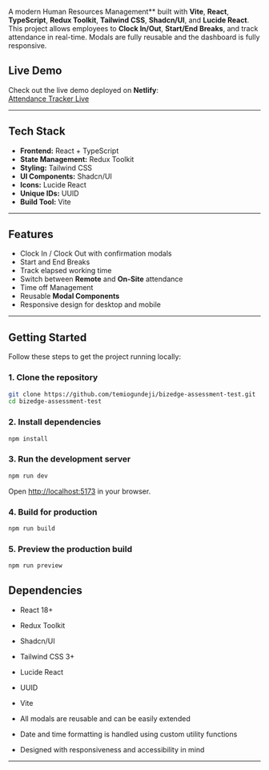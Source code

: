 
A modern Human Resources Management** built with **Vite**, **React**, **TypeScript**, **Redux Toolkit**, **Tailwind CSS**, **Shadcn/UI**, and **Lucide React**.  
This project allows employees to **Clock In/Out**, **Start/End Breaks**, and track attendance in real-time. Modals are fully reusable and the dashboard is fully responsive.

## Live Demo

Check out the live demo deployed on **Netlify**:  
[Attendance Tracker Live](https://your-netlify-link.netlify.app)

---

## Tech Stack

- **Frontend:** React + TypeScript  
- **State Management:** Redux Toolkit  
- **Styling:** Tailwind CSS  
- **UI Components:** Shadcn/UI  
- **Icons:** Lucide React  
- **Unique IDs:** UUID  
- **Build Tool:** Vite  

---

## Features

- Clock In / Clock Out with confirmation modals
- Start and End Breaks
- Track elapsed working time
- Switch between **Remote** and **On-Site** attendance
- Time off Management
- Reusable **Modal Components**
- Responsive design for desktop and mobile

---

## Getting Started

Follow these steps to get the project running locally:

### 1. Clone the repository

```bash
git clone https://github.com/temiogundeji/bizedge-assessment-test.git
cd bizedge-assessment-test
````

### 2. Install dependencies

```bash
npm install
```

### 3. Run the development server

```bash
npm run dev
```

Open [http://localhost:5173](http://localhost:5173) in your browser.

### 4. Build for production

```bash
npm run build
```

### 5. Preview the production build

```bash
npm run preview
```


## Dependencies

* React 18+
* Redux Toolkit
* Shadcn/UI
* Tailwind CSS 3+
* Lucide React
* UUID
* Vite

* All modals are reusable and can be easily extended
* Date and time formatting is handled using custom utility functions
* Designed with responsiveness and accessibility in mind

---

